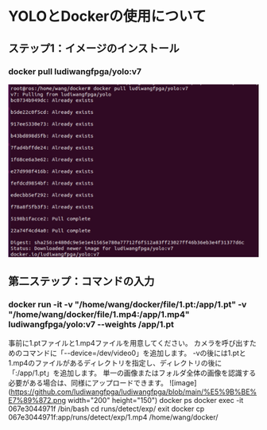 # YOLOとDockerの使用について

## ステップ1：イメージのインストール

### docker pull ludiwangfpga/yolo:v7
![image](https://github.com/ludiwangfpga/ludiwangfpga/blob/main/%E5%9B%BE%E7%89%871.png#w30)

## 第二ステップ：コマンドの入力

### docker run -it  -v "/home/wang/docker/file/1.pt:/app/1.pt" -v "/home/wang/docker/file/1.mp4:/app/1.mp4" ludiwangfpga/yolo:v7 --weights /app/1.pt

事前に1.ptファイルと1.mp4ファイルを用意してください。
カメラを呼び出すためのコマンドに「--device=/dev/video0」を追加します。
-vの後には1.ptと1.mp4のファイルがあるディレクトリを指定し、ディレクトリの後に「:/app/1.pt」を追加します。
単一の画像またはフォルダ全体の画像を認識する必要がある場合は、同様にアップロードできます。
![image](https://github.com/ludiwangfpga/ludiwangfpga/blob/main/%E5%9B%BE%E7%89%872.png width="200" height="150")
docker ps
docker exec -it 067e3044971f /bin/bash
cd runs/detect/exp/
exit
docker cp 067e3044971f:app/runs/detect/exp/1.mp4 /home/wang/docker/


